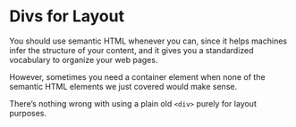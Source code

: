 # Divs for Layout

You should use semantic HTML whenever you can, since it helps machines infer the structure of your content, and it gives you a standardized vocabulary to organize your web pages.

However, sometimes you need a container element when none of the semantic HTML elements we just covered would make sense. 

There’s nothing wrong with using a plain old `<div>` purely for layout purposes.